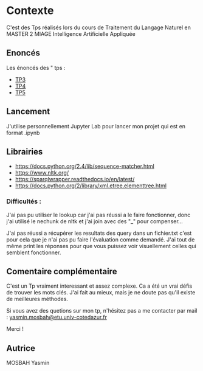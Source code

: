 # Contexte
 C'est des Tps réalisés lors du cours de Traitement du Langage Naturel en MASTER 2 MIAGE Intelligence Artificielle Appliquée

## Enoncés

Les énoncés des " tps :
- [TP3](/énoncés/TP3.pdf)
- [TP4](/énoncés/TP4.pdf)
- [TP5](/énoncés/TP5.pdf)

## Lancement

J'utilise personnellement Jupyter Lab pour lancer mon projet qui est en format .ipynb

## Librairies 
- https://docs.python.org/2.4/lib/sequence-matcher.html
- https://www.nltk.org/
- https://sparqlwrapper.readthedocs.io/en/latest/
- https://docs.python.org/2/library/xml.etree.elementtree.html



### Difficultés :
J'ai pas pu utiliser le lookup car j'ai pas réussi a le faire fonctionner, donc j'ai utilisé le nechunk de nltk et j'ai join avec des "_" pour compenser...

J'ai pas réussi a récupérer les resultats des query dans un fichier.txt c'est pour cela que je n'ai pas pu faire l'évaluation comme demandé.
J'ai tout de même print les réponses pour que vous puissez voir visuellement celles qui semblent fonctionner.

## Comentaire complémentaire 

C'est un Tp vraiment interessant et assez complexe.
Ca a été un vrai défis de trouver les mots clés.
J'ai fait au mieux, mais je ne doute pas qu'il existe de meilleures méthodes.

Si vous avez des quetions sur mon tp, n'hésitez pas a me contacter par mail : yasmin.mosbah@etu.univ-cotedazur.fr

Merci ! 


## Autrice
MOSBAH Yasmin